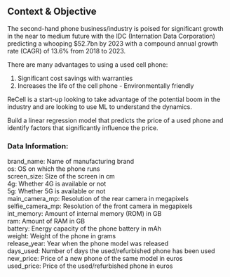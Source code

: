 ## Context & Objective

The second-hand phone business/industry is poised for significant growth in the near to medium future with the IDC (Internation Data Corporation) predicting a whooping \$52.7bn by 2023 with a compound annual growth rate (CAGR) of 13.6% from 2018 to 2023.

There are many advantages to using a used cell phone:  
1. Significant cost savings with warranties
2. Increases the life of the cell phone - Environmentally friendly 

ReCell is a start-up looking to take advantage of the potential boom in the industry and are looking to use ML to understand the dynamics.

Build a linear regression model that predicts the price of a used phone and identify factors that significantly influence the price.  


### Data Information:  
brand_name: Name of manufacturing brand  
os: OS on which the phone runs  
screen_size: Size of the screen in cm  
4g: Whether 4G is available or not  
5g: Whether 5G is available or not  
main_camera_mp: Resolution of the rear camera in megapixels  
selfie_camera_mp: Resolution of the front camera in megapixels  
int_memory: Amount of internal memory (ROM) in GB  
ram: Amount of RAM in GB  
battery: Energy capacity of the phone battery in mAh  
weight: Weight of the phone in grams  
release_year: Year when the phone model was released  
days_used: Number of days the used/refurbished phone has been used  
new_price: Price of a new phone of the same model in euros  
used_price: Price of the used/refurbished phone in euros 
